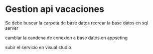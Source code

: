 # Gestion api vacaciones

Se debe buscar la carpeta de base datos recrear la base datos en sql server 

cambiar la candena de conexion a base datos en  appseting  

subir el servicio en  visual studio 
